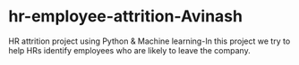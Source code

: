 # hr-employee-attrition-Avinash
HR attrition project using Python &amp; Machine learning-In this project we try to help HRs identify employees who are likely to leave the company. 
